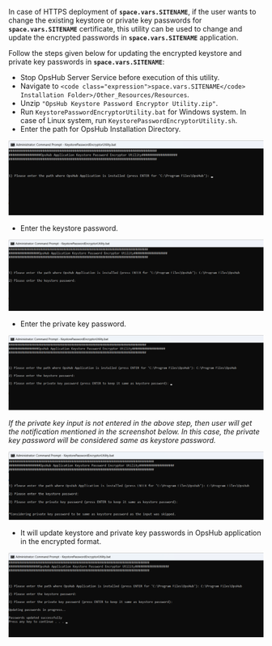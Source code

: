 In case of HTTPS deployment of **<code class="expression">space.vars.SITENAME</code>**, if the user wants to change the existing keystore or private key passwords for **<code class="expression">space.vars.SITENAME</code>** certificate, this utility can be used to change and update the encrypted passwords in **<code class="expression">space.vars.SITENAME</code>** application.

Follow the steps given below for updating the encrypted keystore and private key passwords in **<code class="expression">space.vars.SITENAME</code>**:

* Stop OpsHub Server Service before execution of this utility.
* Navigate to `<code class="expression">space.vars.SITENAME</code> Installation Folder>/Other_Resources/Resources`.
* Unzip `"OpsHub Keystore Password Encryptor Utility.zip"`.
* Run `KeystorePasswordEncryptorUtility.bat` for Windows system. In case of Linux system, run `KeystorePasswordEncryptorUtility.sh`.
* Enter the path for OpsHub Installation Directory.

<p align="center">
  <img src="../../assets/Update_Keystore_Password_Image1.png">
</p>

* Enter the keystore password.

<p align="center">
  <img src="../../assets/Update_Keystore_Password_Image2.png">
</p>


* Enter the private key password.

<p align="center">
  <img src="../../assets/Update_Keystore_Password_Image3.png">
</p>


*If the private key input is not entered in the above step, then user will get the notification mentioned in the screenshot below. In this case, the private key password will be considered same as keystore password.*

<p align="center">
  <img src="../../assets/Update_Keystore_Password_Image4.png">
</p>


* It will update keystore and private key passwords in OpsHub application in the encrypted format.

<p align="center">
  <img src="../../assets/Update_Keystore_Password_Image5.png">
</p>

